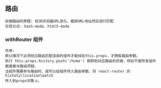 ## 路由
    前端路由的原理: 检测浏览器URL变化、截获URL地址然后进行匹配
    实现方式: hash-mode、html5-mode

### withRouter 组件    
    作用:
    默认情况下必须经过路由匹配渲染的组件才能纯在this.props，才拥有路由参数。
    执行 this.props.history.push('/home') 跳转到对应路由的页面，然后不是所有组件都直接与路由项链。
    当组件需要参与路由时，就可以给组件传入路由参数，将 react-router 的histoty\location\match
    传入到props对象上。